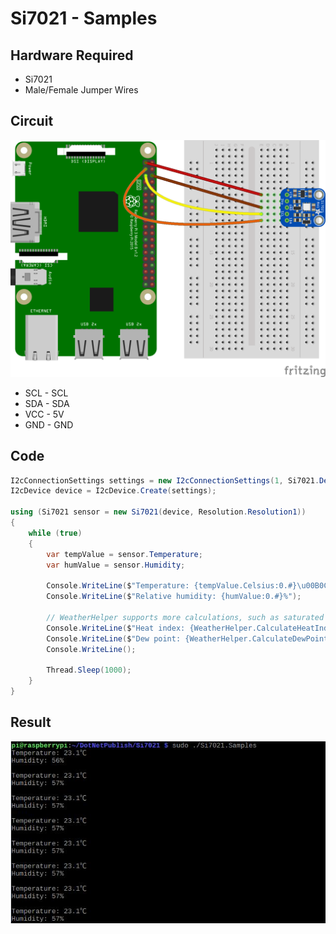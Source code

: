 # Si7021 - Samples

## Hardware Required
* Si7021
* Male/Female Jumper Wires

## Circuit
![](Si7021_I2c_Read_Temp_Humidity.png)

* SCL - SCL
* SDA - SDA
* VCC - 5V
* GND - GND

## Code
```C#
I2cConnectionSettings settings = new I2cConnectionSettings(1, Si7021.DefaultI2cAddress);
I2cDevice device = I2cDevice.Create(settings);

using (Si7021 sensor = new Si7021(device, Resolution.Resolution1))
{
    while (true)
    {
        var tempValue = sensor.Temperature;
        var humValue = sensor.Humidity;

        Console.WriteLine($"Temperature: {tempValue.Celsius:0.#}\u00B0C");
        Console.WriteLine($"Relative humidity: {humValue:0.#}%");

        // WeatherHelper supports more calculations, such as saturated vapor pressure, actual vapor pressure and absolute humidity.
        Console.WriteLine($"Heat index: {WeatherHelper.CalculateHeatIndex(tempValue, humValue).Celsius:0.#}\u00B0C");
        Console.WriteLine($"Dew point: {WeatherHelper.CalculateDewPoint(tempValue, humValue).Celsius:0.#}\u00B0C");
        Console.WriteLine();

        Thread.Sleep(1000);
    }
}
```

## Result
![](RunningResult.jpg)
